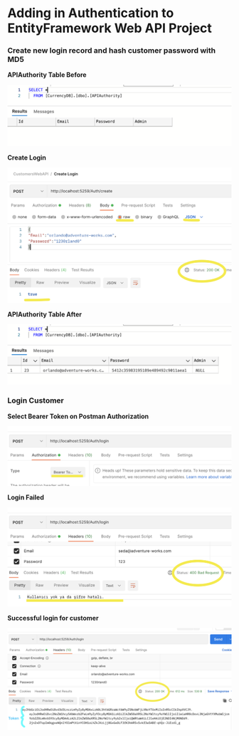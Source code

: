 # Adding in Authentication to EntityFramework Web API Project

### Create new login record and hash customer password with MD5

**APIAuthority Table Before**

![Auth-Table-Before](./img/apiAuth_table_empty.png)

**Create Login**

![Create-Login](./img/create_login.png)

**APIAuthority Table After**

![Auth-Table-After](./img/apiAuth-Table-After.png)

### Login Customer

**Select Bearer Token on Postman Authorization**

![Token](./img/bearer_token.png)

**Login Failed**

![Login-Fail](./img/login_fail.png)

**Successful login for customer**

![Login-Success](./img/login_success.png)
